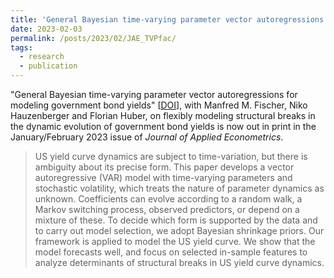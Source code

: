 ```yaml
---
title: 'General Bayesian time-varying parameter vector autoregressions for modeling government bond yields'
date: 2023-02-03
permalink: /posts/2023/02/JAE_TVPfac/
tags:
  - research
  - publication
---
```


"General Bayesian time-varying parameter vector autoregressions for modeling government bond yields" [[DOI](https://doi.org/10.1002/jae.2936)], with Manfred M. Fischer, Niko Hauzenberger and Florian Huber, on flexibly modeling structural breaks in the dynamic evolution of government bond yields is now out in print in the January/February 2023 issue of _Journal of Applied Econometrics_. 

> US yield curve dynamics are subject to time-variation, but there is ambiguity about its precise form. This paper develops a vector autoregressive (VAR) model with time-varying parameters and stochastic volatility, which treats the nature of parameter dynamics as unknown. Coefficients can evolve according to a random walk, a Markov switching process, observed predictors, or depend on a mixture of these. To decide which form is supported by the data and to carry out model selection, we adopt Bayesian shrinkage priors. Our framework is applied to model the US yield curve. We show that the model forecasts well, and focus on selected in-sample features to analyze determinants of structural breaks in US yield curve dynamics.
